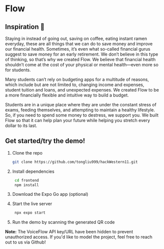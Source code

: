 # Flow

## Inspiration 🌊

Staying in instead of going out, saving on coffee, eating instant ramen everyday, these are all things that we can do to save money and improve our financial health. Sometimes, it’s even what so-called financial gurus suggest to save money for an early retirement. We don’t believe in this type of thinking, so that’s why we created Flow. We believe that financial health shouldn’t come at the cost of your physical or mental health—even more so for students.

Many students can’t rely on budgeting apps for a multitude of reasons, which include but are not limited to, changing income and expenses, student tuition and loans, and unexpected expenses. We created Flow to be a more financially flexible and intuitive way to build a budget. 

Students are in a unique place where they are under the constant stress of exams, feeding themselves, and attempting to maintain a healthy lifestyle. So, if you need to spend some money to destress, we support you. We built Flow so that it can help plan your future while helping you stretch every dollar to its last.


## Get started/try the demo!

1. Clone the repo

   ```bash
   git clone https://github.com/tongliu999/hackWestern11.git
   ```

2. Install dependencies

   ```bash
    cd frontend
    npm install
   ```

3. Download the Expo Go app (optional)
4. Start the live server

   ```bash
    npx expo start
   ```

5. Run the demo by scanning the generated QR code

**Note:** The VoiceFlow API key/URL have been hidden to prevent unauthorized access. If you'd like to model the project, feel free to reach out to us via Github!
